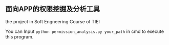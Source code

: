 ## 面向APP的权限挖掘及分析工具
the project in Soft Engneering Course of TIEI

You can Input  ```python permission_analysis.py your_path```  in cmd to execute this program.
